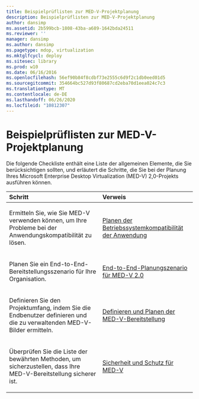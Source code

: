 ```yaml
---
title: Beispielprüflisten zur MED-V-Projektplanung
description: Beispielprüflisten zur MED-V-Projektplanung
author: dansimp
ms.assetid: 2b599bcb-1808-43ba-a689-1642bda24511
ms.reviewer: ''
manager: dansimp
ms.author: dansimp
ms.pagetype: mdop, virtualization
ms.mktglfcycl: deploy
ms.sitesec: library
ms.prod: w10
ms.date: 06/16/2016
ms.openlocfilehash: 56ef90b84f8cdbf73e2555c6d9f2c1db0eed01d5
ms.sourcegitcommit: 354664bc527d93f80687cd2eba70d1eea024c7c3
ms.translationtype: MT
ms.contentlocale: de-DE
ms.lasthandoff: 06/26/2020
ms.locfileid: "10812307"
---
```

# Beispielprüflisten zur MED-V-Projektplanung


Die folgende Checkliste enthält eine Liste der allgemeinen Elemente, die Sie berücksichtigen sollten, und erläutert die Schritte, die Sie bei der Planung Ihres Microsoft Enterprise Desktop Virtualization (MED-V) 2,0-Projekts ausführen können.

<table>
<colgroup>
<col width="50%" />
<col width="50%" />
</colgroup>
<thead>
<tr class="header">
<th align="left">Schritt</th>
<th align="left">Verweis</th>
</tr>
</thead>
<tbody>
<tr class="odd">
<td align="left"><p>Ermitteln Sie, wie Sie MED-V verwenden können, um Ihre Probleme bei der Anwendungskompatibilität zu lösen.</p></td>
<td align="left"><p><a href="planning-for-application-operating-system-compatibility.md" data-raw-source="[Planning for Application Operating System Compatibility](planning-for-application-operating-system-compatibility.md)">Planen der Betriebssystemkompatibilität der Anwendung</a></p></td>
</tr>
<tr class="even">
<td align="left"><p>Planen Sie ein End-to-End-Bereitstellungsszenario für Ihre Organisation.</p></td>
<td align="left"><p><a href="end-to-end-planning-scenario-for-med-v-20.md" data-raw-source="[End-to-End Planning Scenario for MED-V 2.0](end-to-end-planning-scenario-for-med-v-20.md)">End-to-End-Planungszenario für MED-V 2.0</a></p></td>
</tr>
<tr class="odd">
<td align="left"><p>Definieren Sie den Projektumfang, indem Sie die Endbenutzer definieren und die zu verwaltenden MED-V-Bilder ermitteln.</p></td>
<td align="left"><p><a href="define-and-plan-your-med-v-deployment.md" data-raw-source="[Define and Plan your MED-V Deployment](define-and-plan-your-med-v-deployment.md)">Definieren und Planen der MED-V-Bereitstellung</a></p></td>
</tr>
<tr class="even">
<td align="left"><p>Überprüfen Sie die Liste der bewährten Methoden, um sicherzustellen, dass Ihre MED-V-Bereitstellung sicherer ist.</p></td>
<td align="left"><p><a href="security-and-protection-for-med-v.md" data-raw-source="[Security and Protection for MED-V](security-and-protection-for-med-v.md)">Sicherheit und Schutz für MED-V</a></p></td>
</tr>
</tbody>
</table>

 

 

 





